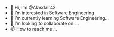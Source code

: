 - 👋 Hi, I’m @Alasdair42
- 👀 I’m interested in Software Engineering
- 🌱 I’m currently learning Software Engineering...
- 💞️ I’m looking to collaborate on ...
- 📫 How to reach me ...

<!---
Alasdair42/Alasdair42 is a ✨ special ✨ repository because its `README.md` (this file) appears on your GitHub profile.
You can click the Preview link to take a look at your changes.
--->

